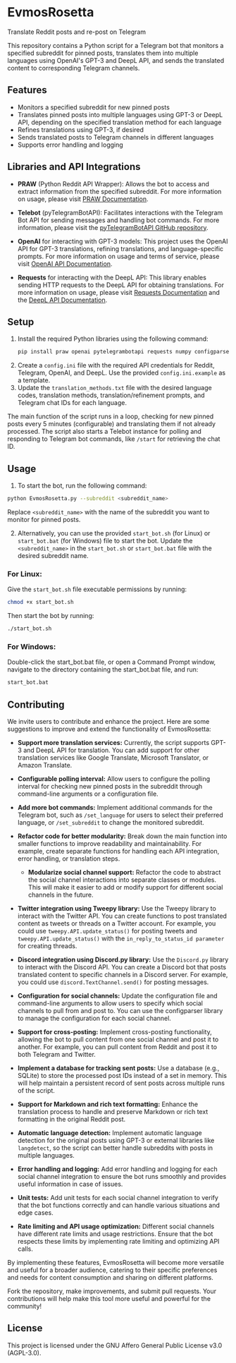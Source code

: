 # EvmosRosetta
Translate Reddit posts and re-post on Telegram

This repository contains a Python script for a Telegram bot that monitors a specified subreddit for pinned posts, translates them into multiple languages using OpenAI's GPT-3 and DeepL API, and sends the translated content to corresponding Telegram channels.

## Features
- Monitors a specified subreddit for new pinned posts
- Translates pinned posts into multiple languages using GPT-3 or DeepL API, depending on the specified translation method for each language
- Refines translations using GPT-3, if desired
- Sends translated posts to Telegram channels in different languages
- Supports error handling and logging

## Libraries and API Integrations
- **PRAW** (Python Reddit API Wrapper): 
  Allows the bot to access and extract information from the specified subreddit. For more information on usage, please visit [PRAW Documentation](https://praw.readthedocs.io/).

- **Telebot** (pyTelegramBotAPI): 
  Facilitates interactions with the Telegram Bot API for sending messages and handling bot commands. For more information, please visit the [pyTelegramBotAPI GitHub repository](https://github.com/eternnoir/pyTelegramBotAPI).

- **OpenAI** for interacting with GPT-3 models: 
  This project uses the OpenAI API for GPT-3 translations, refining translations, and language-specific prompts. For more information on usage and terms of service, please visit [OpenAI API Documentation](https://beta.openai.com/docs/).

- **Requests** for interacting with the DeepL API: 
  This library enables sending HTTP requests to the DeepL API for obtaining translations. For more information on usage, please visit [Requests Documentation](https://docs.python-requests.org/) and the [DeepL API Documentation](https://www.deepl.com/en/docs-api/).


## Setup
1. Install the required Python libraries using the following command:
    ```bash
    pip install praw openai pytelegrambotapi requests numpy configparser
    ```
2. Create a `config.ini` file with the required API credentials for Reddit, Telegram, OpenAI, and DeepL. Use the provided `config.ini.example` as a template.
3. Update the `translation_methods.txt` file with the desired language codes, translation methods, translation/refinement prompts, and Telegram chat IDs for each language.

The main function of the script runs in a loop, checking for new pinned posts every 5 minutes (configurable) and translating them if not already processed. The script also starts a Telebot instance for polling and responding to Telegram bot commands, like `/start` for retrieving the chat ID.

## Usage

1. To start the bot, run the following command:
```bash
python EvmosRosetta.py --subreddit <subreddit_name>
```

Replace `<subreddit_name>` with the name of the subreddit you want to monitor for pinned posts.

2. Alternatively, you can use the provided `start_bot.sh` (for Linux) or `start_bot.bat` (for Windows) file to start the bot. Update the `<subreddit_name>` in the `start_bot.sh` or `start_bot.bat` file with the desired subreddit name.

### For Linux:

Give the `start_bot.sh` file executable permissions by running:
```bash
chmod +x start_bot.sh
```
Then start the bot by running:
```bash
./start_bot.sh
```
### For Windows:

Double-click the start_bot.bat file, or open a Command Prompt window, navigate to the directory containing the start_bot.bat file, and run:
```bash
start_bot.bat
```
## Contributing
We invite users to contribute and enhance the project. Here are some suggestions to improve and extend the functionality of EvmosRosetta:

- **Support more translation services:** Currently, the script supports GPT-3 and DeepL API for translation. You can add support for other translation services like Google Translate, Microsoft Translator, or Amazon Translate.

- **Configurable polling interval:** Allow users to configure the polling interval for checking new pinned posts in the subreddit through command-line arguments or a configuration file.

- **Add more bot commands:** Implement additional commands for the Telegram bot, such as `/set_language` for users to select their preferred language, or `/set_subreddit` to change the monitored subreddit.

- **Refactor code for better modularity:** Break down the main function into smaller functions to improve readability and maintainability. For example, create separate functions for handling each API integration, error handling, or translation steps.
  - **Modularize social channel support:** Refactor the code to abstract the social channel interactions into separate classes or modules. This will make it easier to add or modify support for different social channels in the future.

- **Twitter integration using Tweepy library:** Use the Tweepy library to interact with the Twitter API. You can create functions to post translated content as tweets or threads on a Twitter account. For example, you could use `tweepy.API.update_status()` for posting tweets and `tweepy.API.update_status()` with the `in_reply_to_status_id parameter` for creating threads. 

- **Discord integration using Discord.py library:** Use the `Discord.py` library to interact with the Discord API. You can create a Discord bot that posts translated content to specific channels in a Discord server. For example, you could use `discord.TextChannel.send()` for posting messages.

- **Configuration for social channels:** Update the configuration file and command-line arguments to allow users to specify which social channels to pull from and post to. You can use the configparser library to manage the configuration for each social channel.

- **Support for cross-posting:** Implement cross-posting functionality, allowing the bot to pull content from one social channel and post it to another. For example, you can pull content from Reddit and post it to both Telegram and Twitter.

- **Implement a database for tracking sent posts:** Use a database (e.g., SQLite) to store the processed post IDs instead of a set in memory. This will help maintain a persistent record of sent posts across multiple runs of the script.

- **Support for Markdown and rich text formatting:** Enhance the translation process to handle and preserve Markdown or rich text formatting in the original Reddit post.

- **Automatic language detection:** Implement automatic language detection for the original posts using GPT-3 or external libraries like `langdetect`, so the script can better handle subreddits with posts in multiple languages.

- **Error handling and logging:** Add error handling and logging for each social channel integration to ensure the bot runs smoothly and provides useful information in case of issues.

- **Unit tests:** Add unit tests for each social channel integration to verify that the bot functions correctly and can handle various situations and edge cases.

- **Rate limiting and API usage optimization:** Different social channels have different rate limits and usage restrictions. Ensure that the bot respects these limits by implementing rate limiting and optimizing API calls.

By implementing these features, EvmosRosetta will become more versatile and useful for a broader audience, catering to their specific preferences and needs for content consumption and sharing on different platforms.

Fork the repository, make improvements, and submit pull requests. Your contributions will help make this tool more useful and powerful for the community!

## License
This project is licensed under the GNU Affero General Public License v3.0 (AGPL-3.0).
